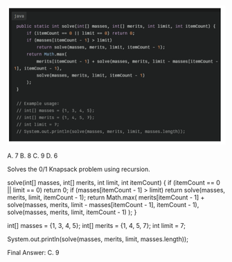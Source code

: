 ![alt text](image-1.png)

A. 7 
B. 8 
C. 9 
D. 6 

Solves the 0/1 Knapsack problem using recursion.


solve(int[] masses, int[] merits, int limit, int itemCount) {
    if (itemCount == 0 || limit == 0) return 0;
    if (masses[itemCount - 1] > limit)
        return solve(masses, merits, limit, itemCount - 1);
    return Math.max(
        merits[itemCount - 1] + solve(masses, merits, limit - masses[itemCount - 1], itemCount - 1),
        solve(masses, merits, limit, itemCount - 1)
    );
}

int[] masses = {1, 3, 4, 5};
int[] merits = {1, 4, 5, 7};
int limit = 7;

System.out.println(solve(masses, merits, limit, masses.length));

Final Answer: C. 9
